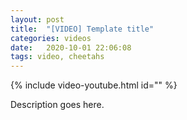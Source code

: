 ```yaml
---
layout: post
title:  "[VIDEO] Template title"
categories: videos
date:   2020-10-01 22:06:08
tags: video, cheetahs
---
```


{% include video-youtube.html id="" %}
<br/>

Description goes here.



